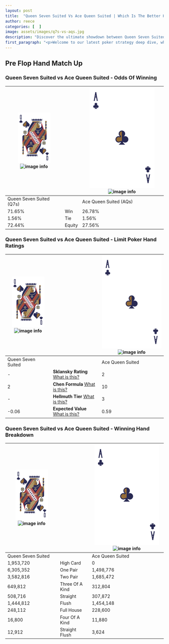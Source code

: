 ```yaml
---
layout: post
title:  "Queen Seven Suited Vs Ace Queen Suited | Which Is The Better Hand In Poker? A Complete Guide"
author: reece
categories: [  ]
image: assets/images/q7s-vs-aqs.jpg
description: "Discover the ultimate showdown between Queen Seven Suited and Ace Queen Suited in poker! Uncover the odds, strategies, and scenarios where one hand triumphs over the other. Get ready to up your poker game with this thrilling analysis."
first_paragraph: "<p>Welcome to our latest poker strategy deep dive, where we're pitting two distinct hands against each other in a high-stakes showdown: Queen Seven Suited vs Ace Queen Suited.</p><p>In the dynamic world of poker, every decision counts, and knowing which hand holds the upper hand is key to your success at the table.</p><p>In this article, we'll dissect these two hands, explore the scenarios where one dominates the other, and equip you with the knowledge to make strategic choices that can tip the odds in your favor.</p><p>Get ready to unravel the intriguing dynamics of these poker hands and elevate your game to new heights.</p>"
---
```




[comment]: # (sp0)

## Pre Flop Hand Match Up

<div class="table hand-ratings" markdown="1"> 



### Queen Seven Suited vs Ace Queen Suited - Odds Of Winning


    
| ![image info](assets/images/hand1/Q.png) ![image info](assets/images/hand1/7s.png) |  | ![image info](assets/images/hand2/A.png) ![image info](assets/images/hand2/Qs.png) |
| -------- | -------- | -------- |
| Queen Seven Suited (Q7s) |  | Ace Queen Suited (AQs) |
| 71.65% | Win | 26.78% |
| 1.56% | Tie | 1.56% |
| 72.44% | Equity | 27.56% |




[comment]: # (sp1)



### Queen Seven Suited vs Ace Queen Suited - Limit Poker Hand Ratings


    
| ![image info](assets/images/hand1/Q.png) ![image info](assets/images/hand1/7s.png) |  | ![image info](assets/images/hand2/A.png) ![image info](assets/images/hand2/Qs.png) |
| -------- | -------- | -------- |
| Queen Seven Suited |  | Ace Queen Suited |
| - | **Sklansky Rating** [What is this?](/sklansky-rating-explained) | 2 |
| 2 | **Chen Formula** [What is this?](/chen-formula-explained) | 10 |
| - | **Hellmuth Tier** [What is this?](/Hellmuth-tier-explained) | 3 |
| -0.06 | **Expected Value** [What is this?](/expected-value-explained) | 0.59 |




[comment]: # (sp2)



### Queen Seven Suited vs Ace Queen Suited - Winning Hand Breakdown


    
| ![image info](assets/images/hand1/Q.png) ![image info](assets/images/hand1/7s.png) |  | ![image info](assets/images/hand2/A.png) ![image info](assets/images/hand2/Qs.png) |
| -------- | -------- | -------- |
| Queen Seven Suited |  | Ace Queen Suited |
| 1,953,720 | High Card | 0 |
| 6,305,352 | One Pair | 1,498,776 |
| 3,582,816 | Two Pair | 1,685,472 |
| 649,812 | Three Of A Kind | 312,804 |
| 508,716 | Straight | 307,872 |
| 1,444,812 | Flush | 1,454,148 |
| 248,112 | Full House | 228,600 |
| 16,800 | Four Of A Kind | 11,880 |
| 12,912 | Straight Flush | 3,624 |




[comment]: # (sp3)



</div>

[comment]: # (sp4)



[comment]: # (sp5)

